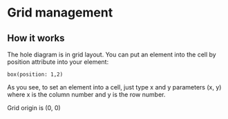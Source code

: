 Grid management
===============

## How it works

The hole diagram is in grid layout. You can put an element into the cell by position attribute into your element:

    box(position: 1,2)

As you see, to set an element into a cell, just type x and y parameters (x, y) where x is the column number and y is the row number.

Grid origin is (0, 0)
